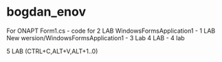 # bogdan_enov
For ONAPT
Form1.cs - code for 2 LAB
WindowsFormsApplication1 - 1 LAB
New wersion/WindowsFormsApplication1 - 3 Lab
4 LAB - 4 lab

5 LAB (CTRL+C,ALT+V,ALT+1..0)
